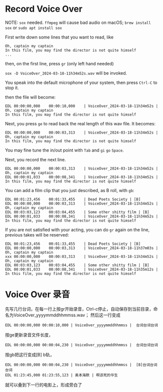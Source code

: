 # Record Voice Over

NOTE: `sox` needed. `ffmpeg` will cause bad audio on macOS; `brew install sox` or `sudo apt install sox`

First write down some lines that you want to read, like

```
Oh, captain my captain
In this film, you may find the director is not quite himself
...
```

then, on the first line, press `gr` (only left hand needed)

`sox -D VoiceOver_2024-03-18-11h34m52s.wav` will be invoked.

You speak into the default microphone of your system, then press `Ctrl-C` to stop it.

then the file will become:

```
EDL 00:00:00,000    00:00:10,000    | VoiceOver_2024-03-18-11h34m52s |  Oh, captain my captain
In this film, you may find the director is not quite himself
```

Next, you press `ge` to read back the real length of this wav file. It becomes:

```
EDL 00:00:00,000    00:00:03,313    | VoiceOver_2024-03-18-11h34m52s |  Oh, captain my captain
In this film, you may find the director is not quite himself
```

You may fine tune the in/out point with `Tab` and `gi` `go` `Space`.

Next, you record the next line.
```
EDL 00:00:00,000    00:00:03,313    | VoiceOver_2024-03-18-11h34m52s |  Oh, captain my captain
EDL 00:00:01,033    00:00:08,341    | VoiceOver_2024-03-18-11h34m52s |  In this film, you may find the director is not quite himself
```


You can add a film clip that you just described, as B roll, with `gb`:


```
EDL 00:01:23,456    00:01:33,455    | Dead Poets Society | [B]
EDL 00:00:00,000    00:00:03,313    | VoiceOver_2024-03-18-11h34m52s |  Oh, captain my captain
EDL 00:03:03,123    00:03:04,455    | Some other shitty film | [B]
EDL 00:00:01,033    00:00:08,341    | VoiceOver_2024-03-18-11h34m52s |  In this film, you may find the director is not quite himself
```


If you are not satisfied with your acting, you can do `gr` again on the line, previous takes will be reserved:

```
EDL 00:01:23,456    00:01:33,455    | Dead Poets Society | [B]
EDL 00:00:00,000    00:00:03,313    | VoiceOver_2024-03-18-11h37m03s |  Oh, captain my captain
xxx 00:00:00,000    00:00:03,313    | VoiceOver_2024-03-18-11h34m52s |  Oh, captain my captain
EDL 00:03:03,123    00:03:04,455    | Some other shitty film | [B]
EDL 00:00:01,033    00:00:08,341    | VoiceOver_2024-03-18-11h35m12s |  In this film, you may find the director is not quite himself
```


# Voice Over 录音


先写几行台词，在每一行上按gr开始录音，Ctrl-c停止，自动保存到当前目录，命名为VoiceOver_yyyymmddhhmmss.wav；
然后这一行变成

    EDL 00:00:00,000 00:00:10,000 | VoiceOver_yyyymmddhhmmss |  台词台词台词

按ge更新录音文件长度，

    EDL 00:00:00,000 00:00:04,230 | VoiceOver_yyyymmddhhmmss |  台词台词台词

按gb把这行变成[B] b轨，

    EDL 00:00:00,000 00:00:04,230 | VoiceOver_yyyymmddhhmmss |  [B]台词台词台词
    EDL 01:23:45,000 01:23:55,123 | 奥本海默 | 啊该死的华生

就可以叠到下一行的电影上，形成旁白了
